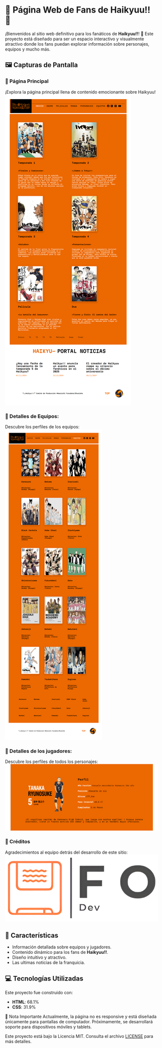 # 🏐 Página Web de Fans de Haikyuu!! 🏐

¡Bienvenidos al sitio web definitivo para los fanáticos de **Haikyuu!!**! 🌟 Este proyecto está diseñado para ser un espacio interactivo y visualmente atractivo donde los fans puedan explorar información sobre personajes, equipos y mucho más.

## 🖼️ Capturas de Pantalla

### 🌟 Página Principal
¡Explora la página principal llena de contenido emocionante sobre Haikyuu!
![Página Principal](assets/img/otros/principal.png)

### 🏐 Detalles de Equipos:
Descubre los perfiles de los equipos:
![Detalles de Equipos](assets/img/otros/captura-team.png)

### 🏐 Detalles de los jugadores:
Descubre los perfiles de todos los personajes:
![Detalles de los personajes](assets/img/otros/Captura_player.png)

### 🔗 Créditos
Agradecimientos al equipo detrás del desarrollo de este sitio:
![Créditos](assets/img/otros/logo-sin-fondo-png.png)

## 🎨 Características

- Información detallada sobre equipos y jugadores.
- Contenido dinámico para los fans de **Haikyuu!!**.
- Diseño intuitivo y atractivo.
- Las ultimas noticias de la franquicia.

## 💻 Tecnologías Utilizadas

Este proyecto fue construido con:

- **HTML**: 68.1%
- **CSS**: 31.9%

🚧 Nota Importante
Actualmente, la página no es responsive y está diseñada únicamente para pantallas de computador. Próximamente, se desarrollará soporte para dispositivos móviles y tablets.

Este proyecto está bajo la Licencia MIT. Consulta el archivo [LICENSE](LICENSE) para más detalles.





